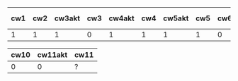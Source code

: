 | cw1 | cw2 | cw3akt | cw3 | cw4akt | cw4 | cw5akt | cw5 | cw6 | cw7akt | cw7 | cw8akt | cw8 | k1 pkt |
|-----|-----|--------|-----|--------|-----|--------|-----|-----|--------|-----|--------|-----|--------|
|   1 |   1 |      1 |   0 |      1 |   1 |      1 |   1 |   0 |      1 |   0 |      0 |   0 |     36 |

| cw10 | cw11akt | cw11 |
|------|---------|------|
|    0 |       0 | ?    |
